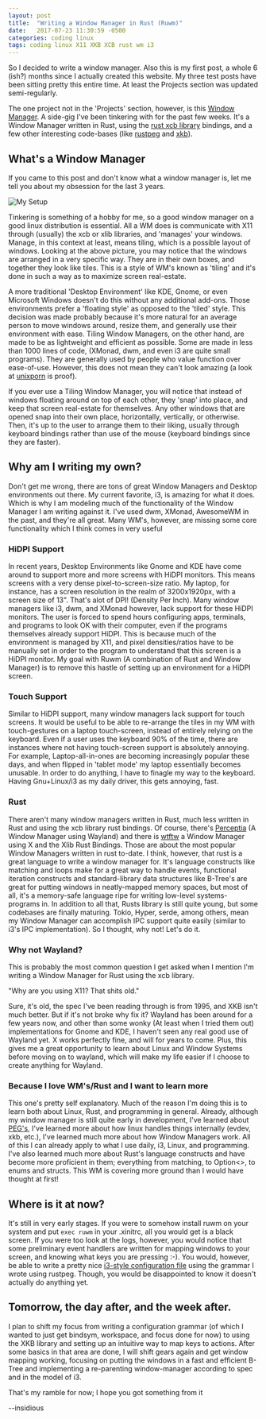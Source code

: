 ```yaml
---
layout: post
title:  "Writing a Window Manager in Rust (Ruwm)"
date:   2017-07-23 11:30:59 -0500
categories: coding linux
tags: coding linux X11 XKB XCB rust wm i3
---
```


So I decided to write a window manager. Also this is my first post, a whole 6 (ish?) months since I actually created this website. My three test posts have been sitting pretty this entire time. At least the Projects section was updated semi-regularly.

The one project not in the 'Projects' section, however, is this [Window Manager](https://github.com/InsidiousMind/Ruwm). A side-gig I've been tinkering with for the past few weeks. It's a Window Manager written in Rust, using the [rust xcb library](https://crates.io/crates/xcb) bindings, and a few other interesting code-bases (like [rustpeg](https://crates.io/crates/peg) and [xkb](https://crates.io/crates/xkb)). 

## What's a Window Manager

If you came to this post and don't know what a window manager is, let me tell you about my obsession for the last 3 years.

![My Setup](/uploads/2017/07/23/my_rice.png)

Tinkering is something of a hobby for me, so a good window manager on a good linux distribution is essential. All a WM  does is communicate with X11 through (usually) the xcb or xlib libraries, and 'manages' your windows. Manage, in this context at least, means tiling, which is a possible layout of windows. Looking at the above picture, you may notice that the windows are arranged in a very specific way. They are in their own boxes, and together they look like tiles. This is a style of WM's known as 'tiling' and it's done in such a way as to maximize screen real-estate. 

A more traditional 'Desktop Environment' like KDE, Gnome, or even Microsoft Windows doesn't do this without any additional add-ons. Those environments prefer a 'floating style' as opposed to the 'tiled' style. This decision was made probably because it's more natural for an average person to move windows around, resize them, and generally use their environment with ease. Tiling Window Managers, on the other hand, are made to be as lightweight and efficient as possible. Some are made in less than 1000 lines of code, (XMonad, dwm, and even i3 are quite small programs). They are generally used by people who value function over ease-of-use. However, this does not mean they can't look amazing (a look at [unixporn](http://reddit.com/r/unixporn) is proof). 

If you ever use a Tiling Window Manager, you will notice that instead of windows floating around on top of each other, they 'snap' into place, and keep that screen real-estate for themselves. Any other windows that are opened snap into their own place, horizontally, vertically, or otherwise. Then, it's up to the user to arrange them to their liking, usually through keyboard bindings rather than use of the mouse (keyboard bindings since they are faster). 

## Why am I writing my own?

Don't get me wrong, there are tons of great Window Managers and Desktop environments out there. My current favorite, i3, is amazing for what it does. Which is why I am modeling much of the functionality of the Window Manager I am writing against it. I've used dwm, XMonad, AwesomeWM in the past, and they're all great. Many WM's, however, are missing some core functionality which I think comes in very useful

### HiDPI Support

In recent years, Desktop Environments like Gnome and KDE have come around to support more and more screens with HiDPI monitors. This means screens with a very dense pixel-to-screen-size ratio. My laptop, for instance, has a screen resolution in the realm of 3200x1920px, with a screen size of 13". That's alot of DPI! (Density Per Inch). Many window managers like i3, dwm, and XMonad however, lack support for these HiDPI monitors. The user is forced to spend hours configuring apps, terminals, and programs to look OK with their computer, even if the programs themselves already support HiDPI. This is because much of the environment is managed by X11, and pixel densities/ratios have to be manually set in order to the program to understand that this screen is a HiDPI monitor. My goal with Ruwm (A combination of Rust and Window Manager) is to remove this hastle of setting up an environment for a HiDPI screen.

### Touch Support

Similar to HiDPI support, many window managers lack support for touch screens. It would be useful to be able to re-arrange the tiles in my WM with touch-gestures on a laptop touch-screen, instead of entirely relying on the keyboard. Even if a user uses the keyboard 90% of the time, there are instances where not having touch-screen support is absolutely annoying. For example, Laptop-all-in-ones are becoming increasingly popular these days, and when flipped in 'tablet mode' my laptop essentially becomes unusable. In order to do anything, I have to finagle my way to the keyboard. Having Gnu+Linux/i3 as my daily driver, this gets annoying, fast.

### Rust

There aren't many window managers written in Rust, much less written in Rust and using the xcb library rust bindings. Of course, there's [Perceptia](https://github.com/perceptia/perceptia) (A Window Manager using Wayland) and there is [wtftw](https://github.com/Kintaro/wtftw) a Window Manager using X and the Xlib Rust Bindings. Those are about the most popular Window Managers written in rust to-date. I think, however, that rust is a great language to write a window manager for. It's language constructs like matching and loops make for a great way to handle events, functional iteration constructs and standard-library data structures like B-Tree's are great for putting windows in neatly-mapped memory spaces, but most of all, it's a memory-safe language ripe for writing low-level systems-programs in. In addition to all that, Rusts library is still quite young, but some codebases are finally maturing. Tokio, Hyper, serde, among others, mean my Window Manager can accomplish IPC support quite easily (similar to i3's IPC implementation). So I thought, why not! Let's do it.

### Why not Wayland?

This is probably the most common question I get asked when I mention I'm writing a Window Manager for Rust using the xcb library. 

"Why are you using X11? That shits old."

Sure, it's old, the spec I've been reading through is from 1995, and XKB isn't much better. But if it's not broke why fix it? Wayland has been around for a few years now, and other than some wonky (At least when I tried them out) implementations for Gnome and KDE, I haven't seen any real good use of Wayland yet. X works perfectly fine, and will for years to come. Plus, this gives me a great opportunity to learn about Linux and Window Systems before moving on to wayland, which will make my life easier if I choose to create anything for Wayland.

### Because I love WM's/Rust and I want to learn more

This one's pretty self explanatory. Much of the reason I'm doing this is to learn both about Linux, Rust, and programming in general. Already, although my window manager is still quite early in development, I've learned about [PEG's](https://en.wikipedia.org/wiki/Parsing_expression_grammar), I've learned more about how linux handles things internally (evdev, xkb, etc.), I've learned much more about how Window Managers work. All of this I can already apply to what I use daily, i3, Linux, and programming. I've also learned much more about Rust's language constructs and have become more proficient in them; everything from matching, to Option<>, to enums and structs. This WM is covering more ground than I would have thought at first!


## Where is it at now?

It's still in very early stages. If you were to somehow install ruwm on your system and put `exec ruwm` in your .xinitrc, all you would get is a black screen. If you were too look at the logs, however, you would notice that some preliminary event handlers are written for mapping windows to your screen, and knowing what keys you are pressing :-). You would, however, be able to write a pretty nice [i3-style configuration file](https://github.com/InsidiousMind/Ruwm/blob/master/src/config_parser/config_grammar.rustpeg) using the grammar I wrote using rustpeg. Though, you would be disappointed to know it doesn't actually do anything yet.

## Tomorrow, the day after, and the week after.

I plan to shift my focus from writing a configuration grammar (of which I wanted to just get bindsym, workspace, and focus done for now) to using the XKB library and setting up an intuitive way to map keys to actions. After some basics in that area are done, I will shift gears again and get window mapping working, focusing on putting the windows in a fast and efficient B-Tree and implementing a re-parenting window-manager according to spec and in the model of i3.

That's my ramble for now; I hope you got something from it

--insidious





